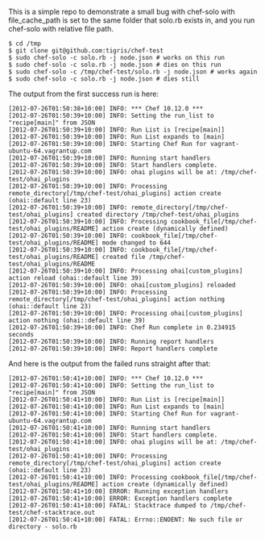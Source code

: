 This is a simple repo to demonstrate a small bug with chef-solo with
file_cache_path is set to the same folder that solo.rb exists in, and you run
chef-solo with relative file path.

    $ cd /tmp
    $ git clone git@github.com:tigris/chef-test
    $ sudo chef-solo -c solo.rb -j node.json # works on this run
    $ sudo chef-solo -c solo.rb -j node.json # dies on this run
    $ sudo chef-solo -c /tmp/chef-test/solo.rb -j node.json # works again
    $ sudo chef-solo -c solo.rb -j node.json # dies still

The output from the first success run is here:

    [2012-07-26T01:50:38+10:00] INFO: *** Chef 10.12.0 ***
    [2012-07-26T01:50:39+10:00] INFO: Setting the run_list to "recipe[main]" from JSON
    [2012-07-26T01:50:39+10:00] INFO: Run List is [recipe[main]]
    [2012-07-26T01:50:39+10:00] INFO: Run List expands to [main]
    [2012-07-26T01:50:39+10:00] INFO: Starting Chef Run for vagrant-ubuntu-64.vagrantup.com
    [2012-07-26T01:50:39+10:00] INFO: Running start handlers
    [2012-07-26T01:50:39+10:00] INFO: Start handlers complete.
    [2012-07-26T01:50:39+10:00] INFO: ohai plugins will be at: /tmp/chef-test/ohai_plugins
    [2012-07-26T01:50:39+10:00] INFO: Processing remote_directory[/tmp/chef-test/ohai_plugins] action create (ohai::default line 23)
    [2012-07-26T01:50:39+10:00] INFO: remote_directory[/tmp/chef-test/ohai_plugins] created directory /tmp/chef-test/ohai_plugins
    [2012-07-26T01:50:39+10:00] INFO: Processing cookbook_file[/tmp/chef-test/ohai_plugins/README] action create (dynamically defined)
    [2012-07-26T01:50:39+10:00] INFO: cookbook_file[/tmp/chef-test/ohai_plugins/README] mode changed to 644
    [2012-07-26T01:50:39+10:00] INFO: cookbook_file[/tmp/chef-test/ohai_plugins/README] created file /tmp/chef-test/ohai_plugins/README
    [2012-07-26T01:50:39+10:00] INFO: Processing ohai[custom_plugins] action reload (ohai::default line 39)
    [2012-07-26T01:50:39+10:00] INFO: ohai[custom_plugins] reloaded
    [2012-07-26T01:50:39+10:00] INFO: Processing remote_directory[/tmp/chef-test/ohai_plugins] action nothing (ohai::default line 23)
    [2012-07-26T01:50:39+10:00] INFO: Processing ohai[custom_plugins] action nothing (ohai::default line 39)
    [2012-07-26T01:50:39+10:00] INFO: Chef Run complete in 0.234915 seconds
    [2012-07-26T01:50:39+10:00] INFO: Running report handlers
    [2012-07-26T01:50:39+10:00] INFO: Report handlers complete

And here is the output from the failed runs straight after that:

    [2012-07-26T01:50:41+10:00] INFO: *** Chef 10.12.0 ***
    [2012-07-26T01:50:41+10:00] INFO: Setting the run_list to "recipe[main]" from JSON
    [2012-07-26T01:50:41+10:00] INFO: Run List is [recipe[main]]
    [2012-07-26T01:50:41+10:00] INFO: Run List expands to [main]
    [2012-07-26T01:50:41+10:00] INFO: Starting Chef Run for vagrant-ubuntu-64.vagrantup.com
    [2012-07-26T01:50:41+10:00] INFO: Running start handlers
    [2012-07-26T01:50:41+10:00] INFO: Start handlers complete.
    [2012-07-26T01:50:41+10:00] INFO: ohai plugins will be at: /tmp/chef-test/ohai_plugins
    [2012-07-26T01:50:41+10:00] INFO: Processing remote_directory[/tmp/chef-test/ohai_plugins] action create (ohai::default line 23)
    [2012-07-26T01:50:41+10:00] INFO: Processing cookbook_file[/tmp/chef-test/ohai_plugins/README] action create (dynamically defined)
    [2012-07-26T01:50:41+10:00] ERROR: Running exception handlers
    [2012-07-26T01:50:41+10:00] ERROR: Exception handlers complete
    [2012-07-26T01:50:41+10:00] FATAL: Stacktrace dumped to /tmp/chef-test/chef-stacktrace.out
    [2012-07-26T01:50:41+10:00] FATAL: Errno::ENOENT: No such file or directory - solo.rb
